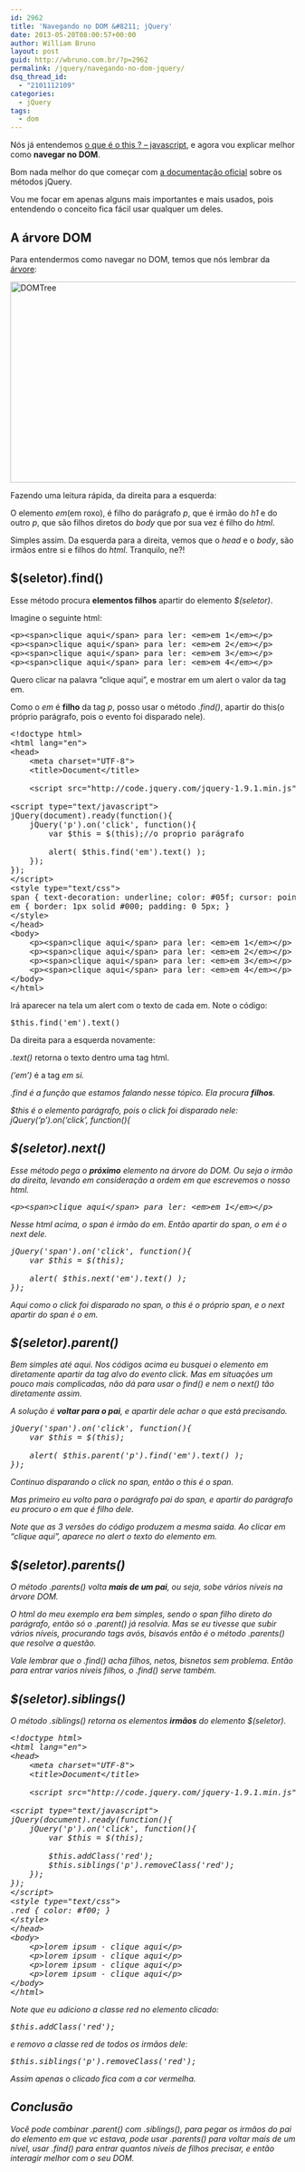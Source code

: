 ```yaml
---
id: 2962
title: 'Navegando no DOM &#8211; jQuery'
date: 2013-05-20T08:00:57+00:00
author: William Bruno
layout: post
guid: http://wbruno.com.br/?p=2962
permalink: /jquery/navegando-no-dom-jquery/
dsq_thread_id:
  - "2101112109"
categories:
  - jQuery
tags:
  - dom
---
```

Nós já entendemos [o que é o this ? – javascript](http://wbruno.com.br/javascript-puro/afinal-e-javascript/), e agora vou explicar melhor como **navegar no DOM**.
  
Bom nada melhor do que começar com <a href="http://api.jquery.com/category/traversing/tree-traversal/" rel="nofollow">a documentação oficial</a> sobre os métodos jQuery.
  
<!--more-->

Vou me focar em apenas alguns mais importantes e mais usados, pois entendendo o conceito fica fácil usar qualquer um deles.

## A árvore DOM

Para entendermos como navegar no DOM, temos que nós lembrar da <a href="http://tableless.com.br/tenha-o-dom/" rel="nofollow">árvore</a>:

[<img src="http://wbruno.com.br/wp-content/uploads/2013/05/DOMTree.gif" alt="DOMTree" width="800" height="354" class="aligncenter size-full wp-image-2974" />](http://wbruno.com.br/wp-content/uploads/2013/05/DOMTree.gif)

Fazendo uma leitura rápida, da direita para a esquerda:
  
O elemento <var>em</var>(em roxo), é filho do parágrafo <var>p</var>, que é irmão do <var>h1</var> e do outro <var>p</var>, que são filhos diretos do <var>body</var> que por sua vez é filho do <var>html</var>.

Simples assim. Da esquerda para a direita, vemos que o <var>head</var> e o <var>body</var>, são irmãos entre si e filhos do <var>html</var>. Tranquilo, ne?!

## $(seletor).find()

Esse método procura **elementos filhos** apartir do elemento <var>$(seletor)</var>.
  
Imagine o seguinte html:

<pre class="html">&lt;p>&lt;span>clique aqui&lt;/span> para ler: &lt;em>em 1&lt;/em>&lt;/p>
&lt;p>&lt;span>clique aqui&lt;/span> para ler: &lt;em>em 2&lt;/em>&lt;/p>
&lt;p>&lt;span>clique aqui&lt;/span> para ler: &lt;em>em 3&lt;/em>&lt;/p>
&lt;p>&lt;span>clique aqui&lt;/span> para ler: &lt;em>em 4&lt;/em>&lt;/p>
</pre>

Quero clicar na palavra &#8220;clique aqui&#8221;, e mostrar em um alert o valor da tag em.
  
Como o <var>em</var> é **filho** da tag <var>p</var>, posso usar o método <var>.find()</var>, apartir do this(o próprio parágrafo, pois o evento foi disparado nele).

<pre class="html">&lt;!doctype html>
&lt;html lang="en">
&lt;head>
	&lt;meta charset="UTF-8">
	&lt;title>Document&lt;/title>

	&lt;script src="http://code.jquery.com/jquery-1.9.1.min.js">&lt;/script>

&lt;script type="text/javascript">
jQuery(document).ready(function(){
	jQuery('p').on('click', function(){
		var $this = $(this);//o proprio parágrafo

		alert( $this.find('em').text() );
	});
});
&lt;/script>
&lt;style type="text/css">
span { text-decoration: underline; color: #05f; cursor: pointer; }
em { border: 1px solid #000; padding: 0 5px; }
&lt;/style>
&lt;/head>
&lt;body>
	&lt;p>&lt;span>clique aqui&lt;/span> para ler: &lt;em>em 1&lt;/em>&lt;/p>
	&lt;p>&lt;span>clique aqui&lt;/span> para ler: &lt;em>em 2&lt;/em>&lt;/p>
	&lt;p>&lt;span>clique aqui&lt;/span> para ler: &lt;em>em 3&lt;/em>&lt;/p>
	&lt;p>&lt;span>clique aqui&lt;/span> para ler: &lt;em>em 4&lt;/em>&lt;/p>
&lt;/body>
&lt;/html>
</pre>

Irá aparecer na tela um alert com o texto de cada em. Note o código:

<pre class="javascript">$this.find('em').text()</pre>

Da direita para a esquerda novamente:
  
<var>.text()</var> retorna o texto dentro uma tag html.
  
<var>(&#8216;em&#8217;)</var> é a tag <em> em si.
  
<var>.find</var> é a função que estamos falando nesse tópico. Ela procura **filhos**.
  
<var>$this</var> é o elemento parágrafo, pois o click foi disparado nele: <var>jQuery(&#8216;p&#8217;).on(&#8216;click&#8217;, function(){</var>

## $(seletor).next()

Esse método pega o **próximo** elemento na árvore do DOM. Ou seja o irmão da direita, levando em consideração a ordem em que escrevemos o nosso html.

<pre class="html">&lt;p>&lt;span>clique aqui&lt;/span> para ler: &lt;em>em 1&lt;/em>&lt;/p></pre>

Nesse html acima, o <var>span</var> é irmão do <var>em</var>. Então apartir do span, o em é o _next_ dele.

<pre class="javascript">jQuery('span').on('click', function(){
	var $this = $(this);

	alert( $this.next('em').text() );
});
</pre>

Aqui como o click foi disparado no span, o this é o próprio span, e o next apartir do span é o em.

## $(seletor).parent()

Bem simples até aqui. Nos códigos acima eu busquei o elemento em diretamente apartir da tag alvo do evento click. Mas em situações um pouco mais complicadas, não dá para usar o find() e nem o next() tão diretamente assim.

A solução é **voltar para o pai**, e apartir dele achar o que está precisando.

<pre class="javascript">jQuery('span').on('click', function(){
	var $this = $(this);

	alert( $this.parent('p').find('em').text() );
});
</pre>

Continuo disparando o click no span, então o this é o span.
  
Mas primeiro eu volto para o parágrafo pai do span, e apartir do parágrafo eu procuro o em que é filho dele.

Note que as 3 versões do código produzem a mesma saida. Ao clicar em &#8220;clique aqui&#8221;, aparece no alert o texto do elemento em. 

## $(seletor).parents()

O método <var>.parents()</var> volta **mais de um pai**, ou seja, sobe vários níveis na árvore DOM. 

O html do meu exemplo era bem simples, sendo o span filho direto do parágrafo, então só o .parent() já resolvia. Mas se eu tivesse que subir vários níveis, procurando tags avós, bisavós então é o método .parents() que resolve a questão.

Vale lembrar que o .find() acha filhos, netos, bisnetos sem problema. Então para entrar varios niveis filhos, o .find() serve também.

## $(seletor).siblings()

O método .siblings() retorna os elementos **irmãos** do elemento $(seletor).

<pre name="html">&lt;!doctype html>
&lt;html lang="en">
&lt;head>
	&lt;meta charset="UTF-8">
	&lt;title>Document&lt;/title>

	&lt;script src="http://code.jquery.com/jquery-1.9.1.min.js">&lt;/script>

&lt;script type="text/javascript">
jQuery(document).ready(function(){
	jQuery('p').on('click', function(){
		var $this = $(this);

		$this.addClass('red');
		$this.siblings('p').removeClass('red');
	});
});
&lt;/script>
&lt;style type="text/css">
.red { color: #f00; }
&lt;/style>
&lt;/head>
&lt;body>
	&lt;p>lorem ipsum - clique aqui&lt;/p>
	&lt;p>lorem ipsum - clique aqui&lt;/p>
	&lt;p>lorem ipsum - clique aqui&lt;/p>
	&lt;p>lorem ipsum - clique aqui&lt;/p>
&lt;/body>
&lt;/html></pre>

Note que eu adiciono a classe red no elemento clicado:

<pre class="javascript">$this.addClass('red');</pre>

e removo a classe red de todos os irmãos dele:

<pre class="javascript">$this.siblings('p').removeClass('red');</pre>

Assim apenas o clicado fica com a cor vermelha.

## Conclusão

Você pode combinar .parent() com .siblings(), para pegar os irmãos do pai do elemento em que vc estava, pode usar .parents() para voltar mais de um nível, usar .find() para entrar quantos níveis de filhos precisar, e então interagir melhor com o seu DOM.